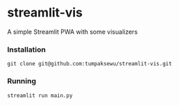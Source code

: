 # streamlit-vis
A simple Streamlit PWA with some visualizers

### Installation
```
git clone git@github.com:tumpaksewu/streamlit-vis.git
```
### Running
```
streamlit run main.py
```
